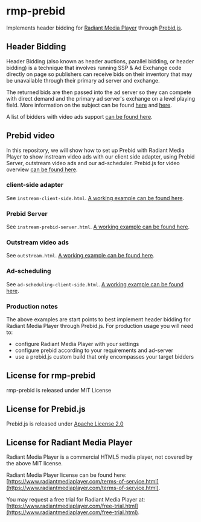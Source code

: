 # rmp-prebid
Implements header bidding for [Radiant Media Player](https://www.radiantmediaplayer.com) through [Prebid.js](https://github.com/prebid/Prebid.js/).

## Header Bidding
Header Bidding (also known as header auctions, parallel bidding, or header bidding) is a technique that involves running SSP & Ad Exchange code directly on page so publishers can receive bids on their inventory that may be unavailable through their primary ad server and exchange.

The returned bids are then passed into the ad server so they can compete with direct demand and the primary ad server's exchange on a level playing field.
More information on the subject can be found [here](https://prebid.org/overview/intro.html) and [here](https://www.adopsinsider.com/header-bidding/header-bidding-step-by-step/).

A list of bidders with video ads support [can be found here](https://prebid.org/dev-docs/bidders.html#bidders-with-video-and-native-demand).

## Prebid video
In this repository, we will show how to set up Prebid with Radiant Media Player to show instream video ads with our client side adapter, using Prebid Server, outstream video ads and our ad-scheduler. Prebid.js for video overview [can be found here](https://prebid.org/prebid-video/video-overview.html).

### client-side adapter
See `instream-client-side.html`.  [A working example can be found here](https://www.radiantmediaplayer.com/docs/latest/gist/rmp-pb/instream-client-side.html).

### Prebid Server
See `instream-prebid-server.html`.  [A working example can be found here](https://www.radiantmediaplayer.com/docs/latest/gist/rmp-pb/instream-prebid-server.html).

### Outstream video ads
See `outstream.html`.  [A working example can be found here](https://www.radiantmediaplayer.com/docs/latest/gist/rmp-pb/outstream.html).

### Ad-scheduling
See `ad-scheduling-client-side.html`.  [A working example can be found here](https://www.radiantmediaplayer.com/docs/latest/gist/rmp-pb/ad-scheduling-client-side.html).

### Production notes
The above examples are start points to best implement header bidding for Radiant Media Player through Prebid.js. For production usage you will need to:
- configure Radiant Media Player with your settings
- configure prebid according to your requirements and ad-server
- use a prebid.js custom build that only encompasses your target bidders

## License for rmp-prebid
rmp-prebid is released under MIT License

## License for Prebid.js
Prebid.js is released under [Apache License 2.0](https://github.com/prebid/Prebid.js/blob/master/LICENSE)

## License for Radiant Media Player
Radiant Media Player is a commercial HTML5 media player, not covered by the above MIT license. 

Radiant Media Player license can be found here: [https://www.radiantmediaplayer.com/terms-of-service.html](https://www.radiantmediaplayer.com/terms-of-service.html). 

You may request a free trial for Radiant Media Player at: [https://www.radiantmediaplayer.com/free-trial.html](https://www.radiantmediaplayer.com/free-trial.html).